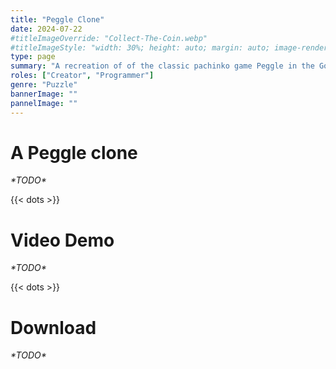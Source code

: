 ```yaml
---
title: "Peggle Clone"
date: 2024-07-22
#titleImageOverride: "Collect-The-Coin.webp"
#titleImageStyle: "width: 30%; height: auto; margin: auto; image-rendering: crisp-edges;"
type: page
summary: "A recreation of of the classic pachinko game Peggle in the Godot game engine"
roles: ["Creator", "Programmer"]
genre: "Puzzle"
bannerImage: ""
pannelImage: ""
---
```


# A Peggle clone
_\*TODO\*_

{{< dots >}}

# Video Demo
_\*TODO\*_

{{< dots >}}

# Download
_\*TODO\*_
